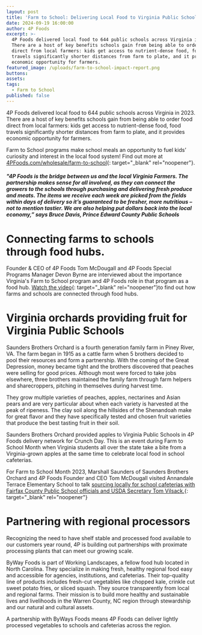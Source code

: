 ```yaml
---
layout: post
title: 'Farm to School: Delivering Local Food to Virginia Public Schools'
date: 2024-09-19 16:00:00
author: 4P Foods
excerpt: >-
  4P Foods delivered local food to 644 public schools across Virginia in 2023.
  There are a host of key benefits schools gain from being able to order food
  direct from local farmers: kids get access to nutrient-dense food, food
  travels significantly shorter distances from farm to plate, and it provides
  economic opportunity for farmers.
featured_image: /uploads/farm-to-school-impact-report.png
buttons:
assets:
tags:
  - Farm to School
published: false
---
```

<div class="editable"></div>

4P Foods delivered local food to 644 public schools across Virginia in 2023. There are a host of key benefits schools gain from being able to order food direct from local farmers: kids get access to nutrient-dense food, food travels significantly shorter distances from farm to plate, and it provides economic opportunity for farmers.

Farm to School programs make school meals an opportunity to fuel kids’ curiosity and interest in the local food system! Find out more at [4PFoods.com/wholesale/farm-to-school](https://4pfoods.com/wholesale/farm-to-school/){: target="_blank" rel="noopener"}.

##### "4P Foods is the bridge between us and the local Virginia Farmers. The partnership makes sense for all involved, as they can connect the growers to the schools through purchasing and delivering fresh produce and meats. The items we receive each week are picked from the fields within days of delivery so it’s guaranteed to be fresher, more nutritious – not to mention tastier. We are also helping put dollars back into the local economy,” says Bruce Davis, Prince Edward County Public Schools

# Connecting farms to schools through food hubs.

Founder & CEO of 4P Foods Tom McDougall and 4P Foods Special Programs Manager Devon Byrne are interviewed about the importance Virginia's Farm to School program and 4P Foods role in that program as a food hub. [Watch the video](https://www.doe.virginia.gov/programs-services/school-operations-support-services/school-nutrition/programs-promotions-and-initiatives/virginia-farm-to-school "Farm to School VDOE"){: target="_blank" rel="noopener"}to find out how farms and schools are connected through food hubs.

# Virginia orchards providing fruit for Virginia Public Schools

Saunders Brothers Orchard is a fourth generation family farm in Piney River, VA. The farm began in 1915 as a cattle farm when 5 brothers decided to pool their resources and form a partnership. With the coming of the Great Depression, money became tight and the brothers discovered that peaches were selling for good prices. Although most were forced to take jobs elsewhere, three brothers maintained the family farm through farm helpers and sharecroppers, pitching in themselves during harvest time.

They grow multiple varieties of peaches, apples, nectarines and Asian pears and are very particular about when each variety is harvested at the peak of ripeness. The clay soil along the hillsides of the Shenandoah make for great flavor and they have specifically tested and chosen fruit varieties that produce the best tasting fruit in their soil.

Saunders Brothers Orchard provided apples to Virginia Public Schools in 4P Foods delivery network for Crunch Day. This is an event during Farm to School Month when Virginia students all over the state take a bite from a Virginia-grown apples at the same time to celebrate local food in school cafeterias.

For Farm to School Month 2023, Marshall Saunders of Saunders Brothers Orchard and 4P Foods Founder and CEO Tom McDougall visited Annandale Terrace Elementary School to talk [sourcing locally for school cafeterias with Fairfax County Public School officials and USDA Secretary Tom Vilsack.](https://www.fcps.edu/news/annandale-terrace-shows-learning-garden-revamped-lunch-menu-usda-secretary-vilsack){: target="_blank" rel="noopener"}

# Partnering with regional processors

Recognizing the need to have shelf stable and processed food available to our customers year round, 4P is building out partnerships with proximate processing plants that can meet our growing scale.

ByWay Foods is part of Working Landscapes, a fellow food hub located in North Carolina. They specialize in making fresh, healthy regional food easy and accessible for agencies, institutions, and cafeterias. Their top-quality line of products includes fresh-cut vegetables like chopped kale, crinkle cut sweet potato fries, or sliced squash. They source transparently from local and regional farms. Their mission is to build more healthy and sustainable lives and livelihoods in the Warren County, NC region through stewardship and our natural and cultural assets.

A partnership with ByWays Foods means 4P Foods can deliver lightly processed vegetables to schools and cafeterias across the region.